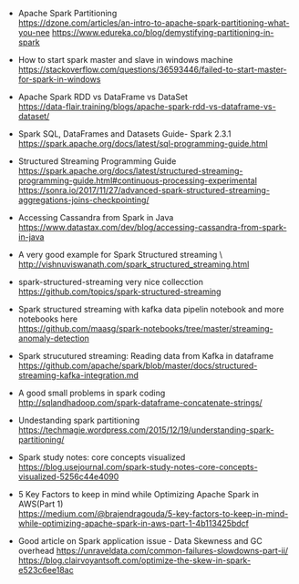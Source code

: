 * Apache Spark Partitioning \
https://dzone.com/articles/an-intro-to-apache-spark-partitioning-what-you-nee
https://www.edureka.co/blog/demystifying-partitioning-in-spark

* How to start spark master and slave in windows machine \
https://stackoverflow.com/questions/36593446/failed-to-start-master-for-spark-in-windows

* Apache Spark RDD vs DataFrame vs DataSet \
https://data-flair.training/blogs/apache-spark-rdd-vs-dataframe-vs-dataset/

* Spark SQL, DataFrames and Datasets Guide- Spark 2.3.1 \
https://spark.apache.org/docs/latest/sql-programming-guide.html

* Structured Streaming Programming Guide \
https://spark.apache.org/docs/latest/structured-streaming-programming-guide.html#continuous-processing-experimental
https://sonra.io/2017/11/27/advanced-spark-structured-streaming-aggregations-joins-checkpointing/

* Accessing Cassandra from Spark in Java \
https://www.datastax.com/dev/blog/accessing-cassandra-from-spark-in-java

* A very good example for Spark Structured streaming \ 
http://vishnuviswanath.com/spark_structured_streaming.html

* spark-structured-streaming very nice collecction \
https://github.com/topics/spark-structured-streaming

* Spark structured streaming with kafka data pipelin notebook and more notebooks here \
https://github.com/maasg/spark-notebooks/tree/master/streaming-anomaly-detection

* Spark strucutured streaming: Reading data from Kafka in dataframe \
https://github.com/apache/spark/blob/master/docs/structured-streaming-kafka-integration.md

* A good small problems in spark coding \
http://sqlandhadoop.com/spark-dataframe-concatenate-strings/

* Undestanding spark partitioning \
https://techmagie.wordpress.com/2015/12/19/understanding-spark-partitioning/

* Spark study notes: core concepts visualized \
https://blog.usejournal.com/spark-study-notes-core-concepts-visualized-5256c44e4090

* 5 Key Factors to keep in mind while Optimizing Apache Spark in AWS(Part 1) \
https://medium.com/@brajendragouda/5-key-factors-to-keep-in-mind-while-optimizing-apache-spark-in-aws-part-1-4b113425bdcf

* Good article on Spark application issue - Data Skewness and GC overhead
https://unraveldata.com/common-failures-slowdowns-part-ii/ \
https://blog.clairvoyantsoft.com/optimize-the-skew-in-spark-e523c6ee18ac
